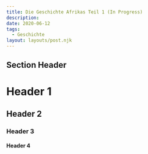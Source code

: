 ```yaml
---
title: Die Geschichte Afrikas Teil 1 (In Progress)
description:
date: 2020-06-12
tags:
  - Geschichte
layout: layouts/post.njk
---
```




## Section Header

# Header 1

## Header 2

### Header 3

#### Header 4



